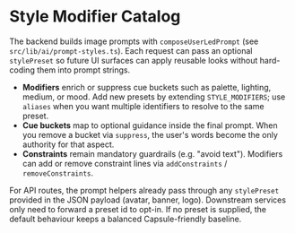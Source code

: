 # Style Modifier Catalog

The backend builds image prompts with `composeUserLedPrompt` (see `src/lib/ai/prompt-styles.ts`).
Each request can pass an optional `stylePreset` so future UI surfaces can apply reusable looks without hard-coding them into prompt strings.

- **Modifiers** enrich or suppress cue buckets such as palette, lighting, medium, or mood.
  Add new presets by extending `STYLE_MODIFIERS`; use `aliases` when you want multiple identifiers to resolve to the same preset.
- **Cue buckets** map to optional guidance inside the final prompt. When you remove a bucket via `suppress`, the user's words become the only authority for that aspect.
- **Constraints** remain mandatory guardrails (e.g. "avoid text"). Modifiers can add or remove constraint lines via `addConstraints` / `removeConstraints`.

For API routes, the prompt helpers already pass through any `stylePreset` provided in the JSON payload (avatar, banner, logo). Downstream services only need to forward a preset id to opt-in. If no preset is supplied, the default behaviour keeps a balanced Capsule-friendly baseline.
